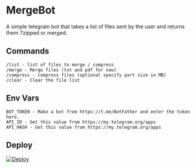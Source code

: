 # MergeBot

A simple telegram bot that takes a list of files sent by the user and returns them 7zipped or merged.


## Commands

```
/list - list of files to merge / compress
/merge - Merge files (txt and pdf for now)
/compress - compress files (optional specify part size in MB)
/clear - Clear the file list
```

## Env Vars

```
BOT_TOKEN - Make a bot from https://t.me/BotFather and enter the token here.
API_ID - Get this value from https://my.telegram.org/apps
API_HASH - Get this value from https://my.telegram.org/apps
```

## Deploy
[![Deploy](https://www.herokucdn.com/deploy/button.svg)](https://heroku.com/deploy?template=https://github.com/Jess0032/MergeBot)

